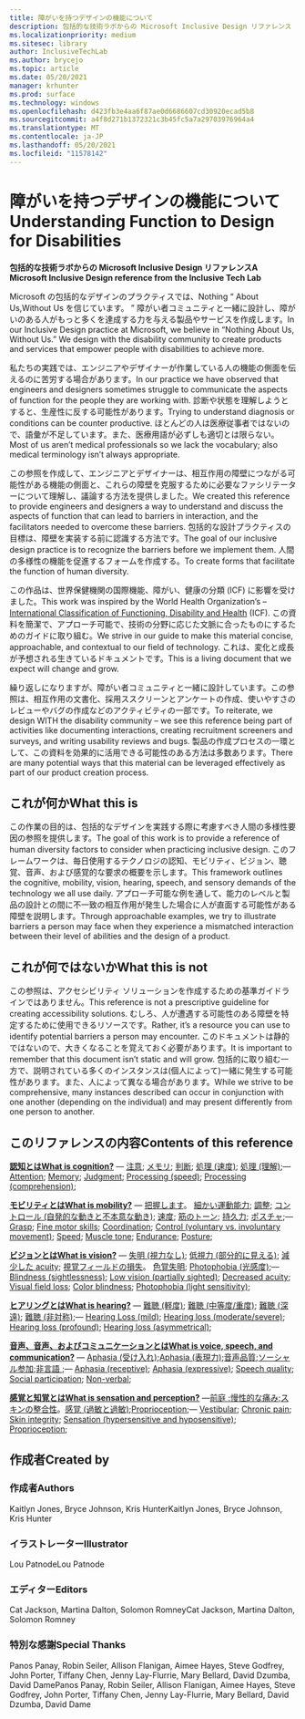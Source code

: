 ```yaml
---
title: 障がいを持つデザインの機能について
description: 包括的な技術ラボからの Microsoft Inclusive Design リファレンス
ms.localizationpriority: medium
ms.sitesec: library
author: InclusiveTechLab
ms.author: brycejo
ms.topic: article
ms.date: 05/20/2021
manager: krhunter
ms.prod: surface
ms.technology: windows
ms.openlocfilehash: d423fb3e4aa6f87ae0d6686607cd30920ecad5b8
ms.sourcegitcommit: a4f8d271b1372321c3b45fc5a7a29703976964a4
ms.translationtype: MT
ms.contentlocale: ja-JP
ms.lasthandoff: 05/20/2021
ms.locfileid: "11578142"
---
```

# <a name="understanding-function-to-design-for-disabilities"></a><span data-ttu-id="42918-103">障がいを持つデザインの機能について</span><span class="sxs-lookup"><span data-stu-id="42918-103">Understanding Function to Design for Disabilities</span></span>
**<span data-ttu-id="42918-104">包括的な技術ラボからの Microsoft Inclusive Design リファレンス</span><span class="sxs-lookup"><span data-stu-id="42918-104">A Microsoft Inclusive Design reference from the Inclusive Tech Lab</span></span>**

<span data-ttu-id="42918-105">Microsoft の包括的なデザインのプラクティスでは、Nothing &ldquo; About Us,Without Us を信じています。 &rdquo; 障がい者コミュニティと一緒に設計し、障がいのある人がもっと多くを達成する力を与える製品やサービスを作成します。</span><span class="sxs-lookup"><span data-stu-id="42918-105">In our Inclusive Design practice at Microsoft, we believe in &ldquo;Nothing About Us, Without Us.&rdquo; We design with the disability community to create products and services that empower people with disabilities to achieve more.</span></span> 

<span data-ttu-id="42918-106">私たちの実践では、エンジニアやデザイナーが作業している人の機能の側面を伝えるのに苦労する場合があります。</span><span class="sxs-lookup"><span data-stu-id="42918-106">In our practice we have observed that engineers and designers sometimes struggle to communicate the aspects of function for the people they are working with.</span></span> <span data-ttu-id="42918-107">診断や状態を理解しようとすると、生産性に反する可能性があります。</span><span class="sxs-lookup"><span data-stu-id="42918-107">Trying to understand diagnosis or conditions can be counter productive.</span></span> <span data-ttu-id="42918-108">ほとんどの人は医療従事者ではないので、語彙が不足しています。また、医療用語が必ずしも適切とは限らない。</span><span class="sxs-lookup"><span data-stu-id="42918-108">Most of us aren’t medical professionals so we lack the vocabulary; also medical terminology isn’t always appropriate.</span></span>

<span data-ttu-id="42918-109">この参照を作成して、エンジニアとデザイナーは、相互作用の障壁につながる可能性がある機能の側面と、これらの障壁を克服するために必要なファシリテーターについて理解し、議論する方法を提供しました。</span><span class="sxs-lookup"><span data-stu-id="42918-109">We created this reference to provide engineers and designers a way to understand and discuss the aspects of function that can lead to barriers in interaction, and the facilitators needed to overcome these barriers.</span></span> <span data-ttu-id="42918-110">包括的な設計プラクティスの目標は、障壁を実装する前に認識する方法です。</span><span class="sxs-lookup"><span data-stu-id="42918-110">The goal of our inclusive design practice is to recognize the barriers before we implement them.</span></span> <span data-ttu-id="42918-111">人間の多様性の機能を促進するフォームを作成する。</span><span class="sxs-lookup"><span data-stu-id="42918-111">To create forms that facilitate the function of human diversity.</span></span>

<span data-ttu-id="42918-112">この作品は、世界保健機関の国際機能、障[](https://www.who.int/standards/classifications/international-classification-of-functioning-disability-and-health)がい、健康の分類 (ICF) に影響を受けました。</span><span class="sxs-lookup"><span data-stu-id="42918-112">This work was inspired by the World Health Organization’s – [International Classification of Functioning, Disability and Health](https://www.who.int/standards/classifications/international-classification-of-functioning-disability-and-health) (ICF).</span></span> <span data-ttu-id="42918-113">この資料を簡潔で、アプローチ可能で、技術の分野に応じた文脈に合ったものにするためのガイドに取り組む。</span><span class="sxs-lookup"><span data-stu-id="42918-113">We strive in our guide to make this material concise, approachable, and contextual to our field of technology.</span></span> <span data-ttu-id="42918-114">これは、変化と成長が予想される生きているドキュメントです。</span><span class="sxs-lookup"><span data-stu-id="42918-114">This is a living document that we expect will change and grow.</span></span>

<span data-ttu-id="42918-115">繰り返しになりますが、障がい者コミュニティと一緒に設計しています。この参照は、相互作用の文書化、採用ススクリーンとアンケートの作成、使いやすさのレビューやバグの作成などのアクティビティの一部です。</span><span class="sxs-lookup"><span data-stu-id="42918-115">To reiterate, we design WITH the disability community – we see this reference being part of activities like documenting interactions, creating recruitment screeners and surveys, and writing usability reviews and bugs.</span></span> <span data-ttu-id="42918-116">製品の作成プロセスの一環として、この資料を効果的に活用できる可能性のある方法は多数あります。</span><span class="sxs-lookup"><span data-stu-id="42918-116">There are many potential ways that this material can be leveraged effectively as part of our product creation process.</span></span>

## <a name="what-this-is"></a><span data-ttu-id="42918-117">これが何か</span><span class="sxs-lookup"><span data-stu-id="42918-117">What this is</span></span>

<span data-ttu-id="42918-118">この作業の目的は、包括的なデザインを実践する際に考慮すべき人間の多様性要因の参照を提供します。</span><span class="sxs-lookup"><span data-stu-id="42918-118">The goal of this work is to provide a reference of human diversity factors to consider when practicing inclusive design.</span></span> <span data-ttu-id="42918-119">このフレームワークは、毎日使用するテクノロジの認知、モビリティ、ビジョン、聴覚、音声、および感覚的な要求の概要を示します。</span><span class="sxs-lookup"><span data-stu-id="42918-119">This framework outlines the cognitive, mobility, vision, hearing, speech, and sensory demands of the technology we all use daily.</span></span> <span data-ttu-id="42918-120">アプローチ可能な例を通して、能力のレベルと製品の設計との間に不一致の相互作用が発生した場合に人が直面する可能性がある障壁を説明します。</span><span class="sxs-lookup"><span data-stu-id="42918-120">Through approachable examples, we try to illustrate barriers a person may face when they experience a mismatched interaction between their level of abilities and the design of a product.</span></span>

## <a name="what-this-is-not"></a><span data-ttu-id="42918-121">これが何ではないか</span><span class="sxs-lookup"><span data-stu-id="42918-121">What this is not</span></span>

<span data-ttu-id="42918-122">この参照は、アクセシビリティ ソリューションを作成するための基準ガイドラインではありません。</span><span class="sxs-lookup"><span data-stu-id="42918-122">This reference is not a prescriptive guideline for creating accessibility solutions.</span></span> <span data-ttu-id="42918-123">むしろ、人が遭遇する可能性のある障壁を特定するために使用できるリソースです。</span><span class="sxs-lookup"><span data-stu-id="42918-123">Rather, it’s a resource you can use to identify potential barriers a person may encounter.</span></span> <span data-ttu-id="42918-124">このドキュメントは静的ではないので、大きくなることを覚えておく必要があります。</span><span class="sxs-lookup"><span data-stu-id="42918-124">It is important to remember that this document isn’t static and will grow.</span></span> <span data-ttu-id="42918-125">包括的に取り組む一方で、説明されている多くのインスタンスは(個人によって)一緒に発生する可能性があります。また、人によって異なる場合があります。</span><span class="sxs-lookup"><span data-stu-id="42918-125">While we strive to be comprehensive, many instances described can occur in conjunction with one another (depending on the individual) and may present differently from one person to another.</span></span>

## <a name="contents-of-this-reference"></a><span data-ttu-id="42918-126">このリファレンスの内容</span><span class="sxs-lookup"><span data-stu-id="42918-126">Contents of this reference</span></span>

**[<span data-ttu-id="42918-127">認知とは</span><span class="sxs-lookup"><span data-stu-id="42918-127">What is cognition?</span></span>](cognition.md)** <span data-ttu-id="42918-128">— [注意](cognition-attention.md); [メモリ](cognition-memory.md); [判断](cognition-judgment.md); [処理 (速度)](cognition-processing-speed.md); [処理 (理解)](cognition-processing-comprehension.md);</span><span class="sxs-lookup"><span data-stu-id="42918-128">— [Attention](cognition-attention.md); [Memory](cognition-memory.md); [Judgment](cognition-judgment.md); [Processing (speed)](cognition-processing-speed.md); [Processing (comprehension)](cognition-processing-comprehension.md);</span></span> 

**[<span data-ttu-id="42918-129">モビリティとは</span><span class="sxs-lookup"><span data-stu-id="42918-129">What is mobility?</span></span>](mobility.md)** <span data-ttu-id="42918-130">— [把握します](mobility-grasp.md)。 [細かい運動能力](mobility-fine-motor-skills.md); [調整](mobility-coordination.md); [コントロール (自発的な動きと不本意な動き)](mobility-control.md); [速度](mobility-speed.md); [筋のトーン](mobility-muscle-tone.md); [持久力](mobility-endurance.md); [ポスチャ](mobility-posture.md);</span><span class="sxs-lookup"><span data-stu-id="42918-130">— [Grasp](mobility-grasp.md); [Fine motor skills](mobility-fine-motor-skills.md); [Coordination](mobility-coordination.md); [Control (voluntary vs. involuntary movement)](mobility-control.md); [Speed](mobility-speed.md); [Muscle tone](mobility-muscle-tone.md); [Endurance](mobility-endurance.md); [Posture](mobility-posture.md);</span></span> 

**[<span data-ttu-id="42918-131">ビジョンとは</span><span class="sxs-lookup"><span data-stu-id="42918-131">What is vision?</span></span>](vision.md)** <span data-ttu-id="42918-132">— [失明 (視力なし)](vision-blindness-sightlessness.md); [低視力 (部分的に見える)](vision-low-vision-partially-sighted.md); [減少した acuity](vision-decreased-acuity.md); [視覚フィールドの損失](vision-visual-field-loss.md)。 [色覚失明](vision-color-blindness.md); [Photophobia (光感度)](vision-photophobia-light-sensitivity.md);</span><span class="sxs-lookup"><span data-stu-id="42918-132">— [Blindness (sightlessness)](vision-blindness-sightlessness.md); [Low vision (partially sighted)](vision-low-vision-partially-sighted.md); [Decreased acuity](vision-decreased-acuity.md); [Visual field loss](vision-visual-field-loss.md); [Color blindness](vision-color-blindness.md); [Photophobia (light sensitivity)](vision-photophobia-light-sensitivity.md);</span></span> 

**[<span data-ttu-id="42918-133">ヒアリングとは</span><span class="sxs-lookup"><span data-stu-id="42918-133">What is hearing?</span></span>](hearing.md)** <span data-ttu-id="42918-134">— [難聴 (軽度)](hearing-mild.md); [難聴 (中等度/重度)](hearing-moderate-severe.md); [難聴 (深遠)](hearing-profound.md); [難聴 (非対称)](hearing-asymmetrical.md);</span><span class="sxs-lookup"><span data-stu-id="42918-134">— [Hearing Loss (mild)](hearing-mild.md); [Hearing loss (moderate/severe)](hearing-moderate-severe.md); [Hearing loss (profound)](hearing-profound.md); [Hearing loss (asymmetrical)](hearing-asymmetrical.md);</span></span> 

**[<span data-ttu-id="42918-135">音声、音声、およびコミュニケーションとは</span><span class="sxs-lookup"><span data-stu-id="42918-135">What is voice, speech, and communication?</span></span>](voice-speech-communication.md)** <span data-ttu-id="42918-136">— [Aphasia (受け入れ)](voice-speech-communication-aphasia-receptive.md);[Aphasia (表現力)](voice-speech-communication-aphasia-expressive.md);[音声品質](voice-speech-communication-speech-quality.md);[ソーシャル参加](voice-speech-communication-social-participation.md);[非言語 ;](voice-speech-communication-non-verbal.md)</span><span class="sxs-lookup"><span data-stu-id="42918-136">— [Aphasia (receptive)](voice-speech-communication-aphasia-receptive.md); [Aphasia (expressive)](voice-speech-communication-aphasia-expressive.md); [Speech quality](voice-speech-communication-speech-quality.md); [Social participation](voice-speech-communication-social-participation.md); [Non-verbal](voice-speech-communication-non-verbal.md);</span></span> 

**[<span data-ttu-id="42918-137">感覚と知覚とは</span><span class="sxs-lookup"><span data-stu-id="42918-137">What is sensation and perception?</span></span>](sensation-perception.md)** <span data-ttu-id="42918-138">—[前庭 ;](sensation-perception-vestibular.md)[慢性的な痛み](sensation-perception-chronic-pain.md);[スキンの整合性](sensation-perception-skin-integrity.md)。[感覚 (過敏と過敏)](sensation-perception-sensation.md);[Proprioception](sensation-perception-proprioception.md);</span><span class="sxs-lookup"><span data-stu-id="42918-138">— [Vestibular](sensation-perception-vestibular.md); [Chronic pain](sensation-perception-chronic-pain.md); [Skin integrity](sensation-perception-skin-integrity.md); [Sensation (hypersensitive and hyposensitive)](sensation-perception-sensation.md); [Proprioception](sensation-perception-proprioception.md);</span></span> 

## <a name="created-by"></a><span data-ttu-id="42918-139">作成者</span><span class="sxs-lookup"><span data-stu-id="42918-139">Created by</span></span>

### <a name="authors"></a><span data-ttu-id="42918-140">作成者</span><span class="sxs-lookup"><span data-stu-id="42918-140">Authors</span></span>
<span data-ttu-id="42918-141">Kaitlyn Jones, Bryce Johnson, Kris Hunter</span><span class="sxs-lookup"><span data-stu-id="42918-141">Kaitlyn Jones, Bryce Johnson, Kris Hunter</span></span>

### <a name="illustrator"></a><span data-ttu-id="42918-142">イラストレーター</span><span class="sxs-lookup"><span data-stu-id="42918-142">Illustrator</span></span>
<span data-ttu-id="42918-143">Lou Patnode</span><span class="sxs-lookup"><span data-stu-id="42918-143">Lou Patnode</span></span>

### <a name="editors"></a><span data-ttu-id="42918-144">エディター</span><span class="sxs-lookup"><span data-stu-id="42918-144">Editors</span></span>
<span data-ttu-id="42918-145">Cat Jackson, Martina Dalton, Solomon Romney</span><span class="sxs-lookup"><span data-stu-id="42918-145">Cat Jackson, Martina Dalton, Solomon Romney</span></span>

### <a name="special-thanks"></a><span data-ttu-id="42918-146">特別な感謝</span><span class="sxs-lookup"><span data-stu-id="42918-146">Special Thanks</span></span>
<span data-ttu-id="42918-147">Panos Panay, Robin Seiler, Allison Flanigan, Aimee Hayes, Steve Godfrey, John Porter, Tiffany Chen, Jenny Lay-Flurrie, Mary Bellard, David Dzumba, David Dame</span><span class="sxs-lookup"><span data-stu-id="42918-147">Panos Panay, Robin Seiler, Allison Flanigan, Aimee Hayes, Steve Godfrey, John Porter, Tiffany Chen, Jenny Lay-Flurrie, Mary Bellard, David Dzumba, David Dame</span></span>


[comment]: # (フッターを含める)
